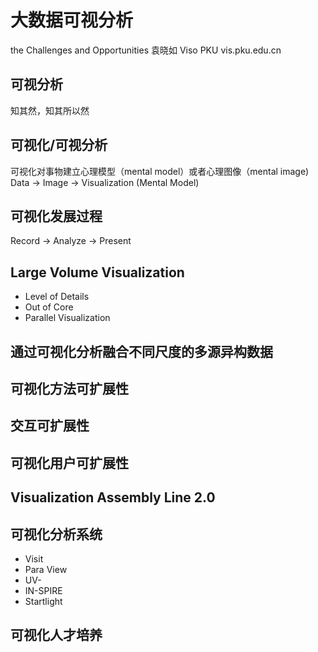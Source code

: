# 大数据可视分析
the Challenges and Opportunities
袁晓如 Viso PKU vis.pku.edu.cn

## 可视分析
知其然，知其所以然

## 可视化/可视分析  
可视化对事物建立心理模型（mental model）或者心理图像（mental image)
Data -> Image -> Visualization  (Mental Model)

## 可视化发展过程
Record -> Analyze -> Present

## Large Volume Visualization
* Level of Details
* Out of Core
* Parallel Visualization

## 通过可视化分析融合不同尺度的多源异构数据

## 可视化方法可扩展性

## 交互可扩展性

## 可视化用户可扩展性

## Visualization Assembly Line 2.0

## 可视化分析系统
* Visit
* Para View
* UV-
* IN-SPIRE
* Startlight

## 可视化人才培养


